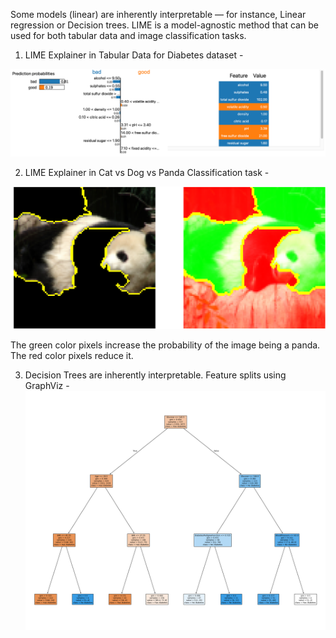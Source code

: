 Some models (linear) are inherently interpretable — for instance, Linear regression or Decision trees. 
LIME is a model-agnostic method that can be used for both tabular data and image classification tasks. 

1. LIME Explainer in Tabular Data for Diabetes dataset - 

![Lime Explainer in tabular data](https://github.com/newaz-aa/Hands-on-Machine-Learning-with-Python/blob/main/7.%20XAI/Figures/lime_2.png)

2. LIME Explainer in Cat vs Dog vs Panda Classification task - 

![Lime Explainer in image data](https://github.com/newaz-aa/Hands-on-Machine-Learning-with-Python/blob/main/7.%20XAI/Figures/Screenshot%202025-07-04%20230624.png)

The green color pixels increase the probability of the image being a panda. The red color pixels reduce it.

3. Decision Trees are inherently interpretable. Feature splits using GraphViz - 
![DT](https://github.com/newaz-aa/Hands-on-Machine-Learning-with-Python/blob/main/7.%20XAI/Figures/DT%20explainer.png)
